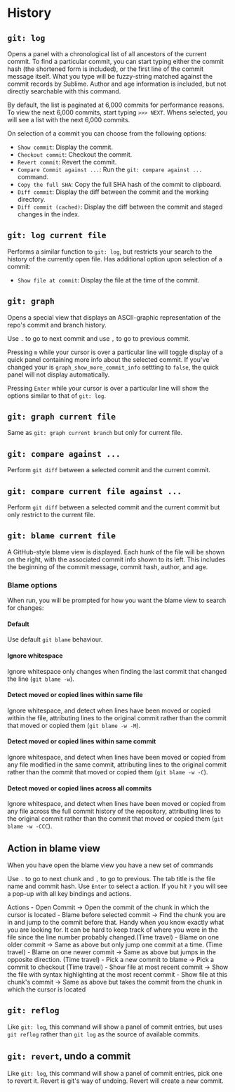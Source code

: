 # History

## `git: log`

Opens a panel with a chronological list of all ancestors of the current commit.  To find a particular commit, you can start typing either the commit hash (the shortened form is included), or the first line of the commit message itself.  What you type will be fuzzy-string matched against the commit records by Sublime.  Author and age information is included, but not directly searchable with this command.

By default, the list is paginated at 6,000 commits for performance reasons.  To view the next 6,000 commits, start typing `>>> NEXT`.  Whens selected, you will see a list with the next 6,000 commits.

On selection of a commit you can choose from the following options:
- `Show commit`: Display the commit.
- `Checkout commit`: Checkout the commit.
- `Revert commit`: Revert the commit.
- `Compare Commit against ...`: Run the `git: compare against ...` command.
- `Copy the full SHA`: Copy the full SHA hash of the commit to clipboard.
- `Diff commit`: Display the diff between the commit and the working directory.
- `Diff commit (cached)`: Display the diff between the commit and staged changes in the index.

## `git: log current file`

Performs a similar function to `git: log`, but restricts your search to the history of the currently open file.  Has additional option upon selection of a commit:
- `Show file at commit`: Display the file at the time of the commit.


## `git: graph`

Opens a special view that displays an ASCII-graphic representation of the repo's commit and branch history.

Use `.` to go to next commit and use `,` to go to previous commit.

Pressing `m` while your cursor is over a particular line will toggle display of a quick panel containing more info about the selected commit.  If you've changed your is `graph_show_more_commit_info` settting to `false`, the quick panel will not display automatically.

Pressing `Enter` while your cursor is over a particular line will show the options similar to that of `git: log`.

## `git: graph current file`

Same as `git: graph current branch` but only for current file.

## `git: compare against ...`

Perform `git diff` between a selected commit and the current commit.

## `git: compare current file against ...`

Perform `git diff` between a selected commit and the current commit but only restrict to the current file.


## `git: blame current file`

A GitHub-style blame view is displayed.  Each hunk of the file will be shown on the right, with the associated commit info shown to its left.  This includes the beginning of the commit message, commit hash, author, and age.

### Blame options
When run, you will be prompted for how you want the blame view to search for changes:

#### Default
Use default `git blame` behaviour.

#### Ignore whitespace
Ignore whitespace only changes when finding the last commit that changed the line (`git blame -w`).

#### Detect moved or copied lines within same file
Ignore whitespace, and detect when lines have been moved or copied within the file, attributing lines to the original commit rather than the commit that moved or copied them (`git blame -w -M`).

#### Detect moved or copied lines within same commit
Ignore whitespace, and detect when lines have been moved or copied from any file modified in the same commit, attributing lines to the original commit rather than the commit that moved or copied them (`git blame -w -C`).

#### Detect moved or copied lines across all commits
Ignore whitespace, and detect when lines have been moved or copied from any file across the full commit history of the repository, attributing lines to the original commit rather than the commit that moved or copied them (`git blame -w -CCC`).

## Action in blame view

When you have open the blame view you have a new set of commands

Use `.` to go to next chunk and `,` to go to previous. The tab title is the file name and commit hash.
Use `Enter` to select a action. If you hit `?` you will see a pop-up with all key bindings and actions.

Actions
    - Open Commit -> Open the commit of the chunk in which the cursor is located
    - Blame before selected commit -> Find the chunk you are in and jump to the commit before that. Handy when you know exactly what you are looking for. It can be hard to keep track of where you were in the file since the line number probably changed.(Time travel)
    - Blame on one older commit -> Same as above but only jump one commit at a time. (Time travel)
    - Blame on one newer commit -> Same as above but jumps in the opposite direction. (Time travel)
    - Pick a new commit to blame -> Pick a commit to checkout (Time travel)
    - Show file at most recent commit -> Show the file with syntax highlighting at the most recent commit
    - Show file at this chunk's commit -> Same as above but takes the commit from the chunk in which the cursor is located

## `git: reflog`

Like `git: log`, this command will show a panel of commit entries, but uses `git reflog` rather than `git log` as the source of available commits.

## `git: revert`, undo a commit
 
Like `git: log`, this command will show a panel of commit entries, pick one to revert it. Revert is git's way of undoing. Revert will create a new commit.
